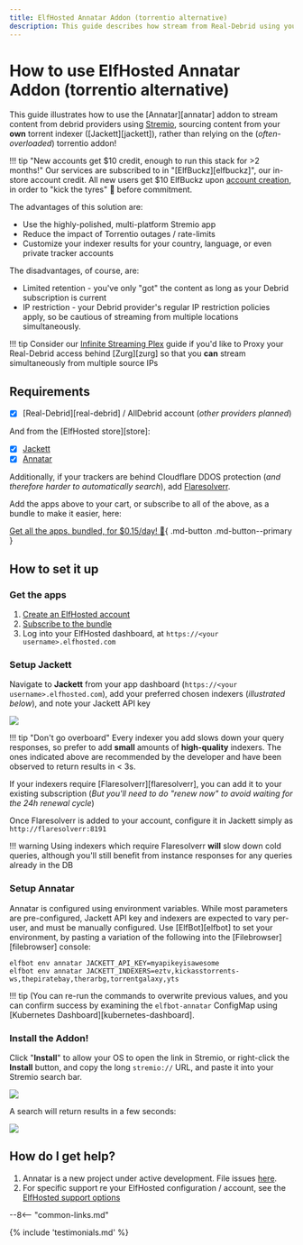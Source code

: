 ```yaml
---
title: ElfHosted Annatar Addon (torrentio alternative)
description: This guide describes how stream from Real-Debrid using your own Elf-Hosted torrentio alternative, Annatar
---
```

# How to use ElfHosted Annatar Addon (torrentio alternative)

This guide illustrates how to use the [Annatar][annatar] addon to stream content from debrid providers using [Stremio](https://stremio.com), sourcing content from your **own** torrent indexer ([Jackett][jackett]), rather than relying on the (*often-overloaded*) torrentio addon!

!!! tip "New accounts get $10 credit, enough to run this stack for >2 months!"
    Our services are subscribed to in "[ElfBuckz][elfbuckz]", our in-store account credit. All new users get $10 ElfBuckz upon [account creation](https://store.elfhosted.com/my-account/), in order to "kick the tyres" :red_car: before commitment.

The advantages of this solution are:

* Use the highly-polished, multi-platform Stremio app
* Reduce the impact of Torrentio outages / rate-limits
* Customize your indexer results for your country, language, or even private tracker accounts

The disadvantages, of course, are:

* Limited retention - you've only "got" the content as long as your Debrid subscription is current
* IP restriction - your Debrid provider's regular IP restriction policies apply, so be cautious of streaming from multiple locations simultaneously.

!!! tip
    Consider our [Infinite Streaming Plex](guides/media/stream-from-real-debrid-with-plex/) guide if you'd like to Proxy your Real-Debrid access behind [Zurg][zurg] so that you **can** stream simultaneously from multiple source IPs

## Requirements

* [x] [Real-Debrid][real-debrid] / AllDebrid account (*other providers planned*)

And from the [ElfHosted store][store]:

* [x] [Jackett](https://store.elfhosted.com/product/jackett/)
* [x] [Annatar](https://store.elfhosted.com/product/annatar/)

Additionally, if your trackers are behind Cloudflare DDOS protection (*and therefore harder to automatically search*), add [Flaresolverr](https://store.elfhosted.com/product/flaresolverr/).

Add the apps above to your cart, or subscribe to all of the above, as a bundle to make it easier, here:

[Get all the apps, bundled, for $0.15/day! :gift:](https://store.elfhosted.com/product/annatar-jackett-bundle){ .md-button .md-button--primary }

## How to set it up

### Get the apps

1. [Create an ElfHosted account](https://store.elfhosted.com/my-account)
2. [Subscribe to the bundle](https://store.elfhosted.com/product/stremio-jackett-bundle)
3. Log into your ElfHosted dashboard, at `https://<your username>.elfhosted.com`

### Setup Jackett

Navigate to **Jackett** from your app dashboard (`https://<your username>.elfhosted.com`), add your preferred chosen indexers (*illustrated below*), and note your Jackett API key

![](https://user-content.gitlab-static.net/60db7355ad98b15185cdae787149722196f9ddee/68747470733a2f2f692e696d6775722e636f6d2f6759504e45794d2e706e67)

!!! tip "Don't go overboard"
    Every indexer you add slows down your query responses, so prefer to add **small** amounts of **high-quality** indexers. The ones indicated above are recommended by the developer and have been observed to return results in < 3s.

If your indexers require [Flaresolverr][flaresolverr], you can add it to your existing subscription (*But you'll need to do "renew now" to avoid waiting for the 24h renewal cycle*)

Once Flaresolverr is added to your account, configure it in Jackett simply as `http://flaresolverr:8191`

!!! warning
    Using indexers which require Flaresolverr **will** slow down cold queries, although you'll still benefit from instance responses for any queries already in the DB

### Setup Annatar

Annatar is configured using environment variables. While most parameters are pre-configured, Jackett API key and indexers are expected to vary per-user, and must be manually configured. Use [ElfBot][elfbot] to set your environment, by pasting a variation of the following into the [Filebrowser][filebrowser] console:

```
elfbot env annatar JACKETT_API_KEY=myapikeyisawesome
elfbot env annatar JACKETT_INDEXERS=eztv,kickasstorrents-ws,thepiratebay,therarbg,torrentgalaxy,yts
```
!!! tip
    (You can re-run the commands to overwrite previous values, and you can confirm success by examining the `elfbot-annatar` ConfigMap using [Kubernetes Dashboard][kubernetes-dashboard].

### Install the Addon!

Click "**Install**" to allow your OS to open the link in Stremio, or right-click the **Install** button, and copy the long `stremio://` URL, and paste it into your Stremio search bar.

![](/images/annatar-install-addon.png)

A search will return results in a few seconds:

![](/images/stremio-jacket-example-search.png)

## How do I get help?

1. Annatar is a new project under active development. File issues [here](https://gitlab.com/stremio-add-ons/annatar/-/issues).
2. For specific support re your ElfHosted configuration / account, see the [ElfHosted support options](/get-help/)

--8<-- "common-links.md"

{% include 'testimonials.md' %}